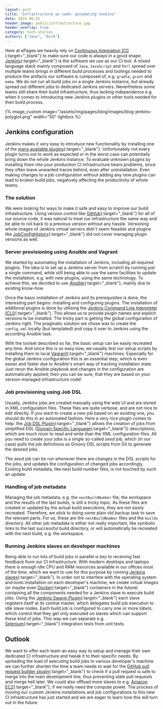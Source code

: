 ```yaml
---
layout: post
title: "Infrastructure as code: automating Jenkins"
date: 2015-06-25
header_image: public/infrastructure.jpg
header_overlay: true
category: tech-stories
authors: ["Jens", "Dirk"]
---
```


Here at ePages we heavily rely on [Continuous Integration (CI)](http://www.martinfowler.com/articles/continuousIntegration.html){:target="_blank"} to make sure our code is always in a good shape.
[Jenkins](https://jenkins-ci.org/){:target="_blank"} is the software we use as our CI tool.
A mixed language stack mainly composed of `Java`, `JavaScript` and `Perl` spread over multiple teams brings in different build processes and toolings needed to produce the artifacts our software is composed of, e.g. `gradle`, `grunt` and `make`.
We do not run all build jobs on a single Jenkins instance, but already spread out different jobs to dedicated Jenkins servers.
Nevertheless some teams still share their build infrastructure, thus lacking independence e.g. when it comes to introducing new Jenkins plugins or other tools needed for their build process.

{% image_custom image="/assets/img/pages/blog/images/blog-jenkins-polyglot.png" width="50" lightbox %}

## Jenkins configuration

Jenkins makes it very easy to introduce new functionality by installing one of the [many available plugins](https://wiki.jenkins-ci.org/display/JENKINS/Plugins){:target="_blank"}.
Unfortunately not every plugin turns out to work as expected or in the worst case can potentially bring down the whole Jenkins instance.
To evaluate unknown plugins by installing them into your production CI infrastructure bears problems, since they often leave unwanted traces behind, even after uninstallation.
Even making changes to a job configuration without adding any new plugins can lead to broken build jobs, negatively affecting the productivity of whole teams.

### The solution

We were looking for ways to make it safe and easy to improve our build infrastructure.
Using version control like [GitHub](https://github.com/){:target="_blank"} for all of our source code, it was natural to treat our infrastructure the same way and be able to roll back to a previous version without any hassle.
Versioning whole images of Jenkins virtual servers didn't seem feasible and plugins like [JobConfigHistory](https://wiki.jenkins-ci.org/display/JENKINS/JobConfigHistory+Plugin){:target="_blank"} did not cover managing plugin versions as well.

### Server provisioning using Ansible and Vagrant

We started by automating the installation of Jenkins, including all required plugins.
The idea is to set up a Jenkins server from scratch by running just a single command, while still being able to use the same facilities to update the installation, e.g. with new plugins, using the same technology.
To achieve this, we decided to use [Ansible](http://www.ansible.com/home){:target="_blank"}, mainly due to existing know-how.

Once the basic installation of Jenkins and its prerequisites is done, the interesting part begins: installing and configuring plugins.
The installation of additional plugins is done by utilising the [Jenkins Command Line Interpreter (CLI)](https://wiki.jenkins-ci.org/display/JENKINS/Jenkins+CLI){:target="_blank"}.
This allows us to provide plugin names and explicit versions to be installed.
The tricky part is getting the global configuration of Jenkins right.
The pragmatic solution we chose was to create the `config.xml` locally (but templated) and copy it over to Jenkins using the according Ansible task.

With the toolset described so far, the basic setup can be easily recreated any time.
And since this is so easy now, we usually test our setup scripts by installing them to local [Vagrant](https://www.vagrantup.com/){:target="_blank"} machines.
Especially for the global Jenkins configuration this is an essential step, which is even easier and faster due to Ansible's smart way of tracking installation state.
Just rerun the Ansible playbook and changes in the configuration are automatically applied; then you can be sure, that they are based on your version-managed infrastructure code!

### Job provisioning using Job DSL

Usually, Jenkins jobs are created manually using the web UI and are stored in XML configuration files.
These files are quite verbose, and are not nice to edit directly.
If you want to create a new job based on an existing one, you should do this in an automated fashion.
Here a very nice plugin comes to help: the [Job DSL Plugin](https://wiki.jenkins-ci.org/display/JENKINS/Job+DSL+Plugin){:target="_blank"} allows the creation of jobs from simplified DSL ([Domain Specific Language](http://martinfowler.com/books/dsl.html){:target="_blank"}) descriptions, which are much nicer to read and write than the XML configuration files.
All you need to create your jobs is a single so-called _seed_ job, which (in our case) pulls the job definitions as Groovy DSL scripts from Git to generate the desired jobs.

The _seed_ job can be run whenever there are changes in the DSL scripts for the jobs, and updates the configuration of changed jobs accordingly.
Existing build metadata, like next build number files, is not touched by such an update.

### Handling of job metadata

Managing the job metadata, e.g. the `nextBuildNumber` file, the workspace and the results of the last builds, is still a tricky topic.
As these files are created or updated by the actual build executions, they are not easily recreated.
Therefore, we stick to doing some plain old backup task to save the relevant parts.
For us, these are the `nextBuildNumber` files and the `builds` directory.
All other job metadata is either not really important, like symbolic links to the last successful build directory, or will automatically be recreated with the next build, e.g. the workspace.

### Running Jenkins slaves on developer machines

Being able to run lots of build jobs in parallel is key to receiving fast feedback from our CI infrastructure.
With modern desktops and laptops there is enough idle CPU and RAM resources available in our offices most of the time, which we want to use for this purpose by running [Jenkins slaves](https://wiki.jenkins-ci.org/display/JENKINS/Step+by+step+guide+to+set+up+master+and+slave+machines){:target="_blank"}.
In order not to interfere with the operating system and tools installation on each developer's machine, we create virtual images (or maybe even [Docker](https://www.docker.com/){:target="_blank"} containers in the future) containing all the components needed for a Jenkins slave to execute build jobs.
Using the [Jenkins Swarm Plugin](https://wiki.jenkins-ci.org/display/JENKINS/Swarm+Plugin){:target="_blank"} each slave registers itself at its central master, which delegates build job execution to idle slave nodes.
Each build job is configured to carry one or more _labels_, which control that they get only executed on slaves which can support these kind of jobs.
This way we can separate e.g. [Selenium](http://www.seleniumhq.org/){:target="_blank"} integration tests from unit tests.

## Outlook

We want to offer each team an easy way to setup and manage their own dedicated CI infrastructure and tweak it to their specific needs.
By spreading the load of executing build jobs to various developer's machine we can further shorten the time a team needs to wait for the [GitHub pull request builder plugin](https://wiki.jenkins-ci.org/display/JENKINS/GitHub+pull+request+builder+plugin){:target="_blank"} to check if a pull request is safe to merge into the main development line, thus preventing stale pull requests and merge hell later.
We could also offload more slaves to e.g. [Amazon EC2](https://aws.amazon.com/ec2/){:target="_blank"}, if we really need the compute power.
The process of moving our custom Jenkins installations and job configurations to this new CI infrastructure has just started and we are eager to learn how this will turn out in the future.

